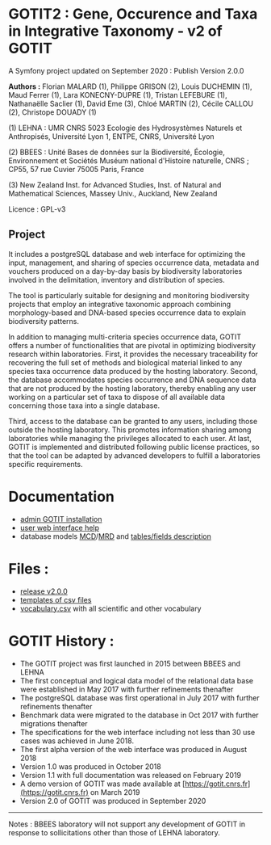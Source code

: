 # GOTIT2 : Gene, Occurence and Taxa in Integrative Taxonomy - v2 of GOTIT

A Symfony project updated on September 2020 : Publish Version 2.0.0

**Authors :** Florian MALARD (1), Philippe GRISON (2), Louis DUCHEMIN (1), Maud Ferrer (1), Lara KONECNY-DUPRE (1), Tristan LEFEBURE (1), Nathanaëlle Saclier (1), David Eme (3), Chloé MARTIN (2), Cécile CALLOU (2), Christope DOUADY (1)

(1) LEHNA : UMR CNRS 5023 Ecologie des Hydrosystèmes Naturels et Anthropisés, Université Lyon 1, ENTPE, CNRS, Université Lyon

(2) BBEES : Unité Bases de données sur la Biodiversité, Écologie, Environnement et Sociétés Muséum national d'Histoire naturelle, CNRS ; CP55, 57 rue Cuvier 75005 Paris, France

(3) New Zealand Inst. for Advanced Studies, Inst. of Natural and Mathematical Sciences, Massey Univ., Auckland, New Zealand


Licence : GPL-v3

## Project 
It includes a postgreSQL database and web interface for optimizing the input, management, and sharing of species occurrence data, metadata and vouchers produced on a day-by-day basis by biodiversity laboratories involved in the delimitation, inventory and distribution of species.

The tool is particularly suitable for designing and monitoring biodiversity projects that employ an integrative taxonomic approach combining morphology-based and DNA-based species occurrence data to explain biodiversity patterns.

In addition to managing multi-criteria species occurrence data, GOTIT offers a number of functionalities that are pivotal in optimizing biodiversity research within laboratories.
First, it provides the necessary traceability for recovering the full set of methods and biological material linked to any species taxa occurrence data produced by the hosting laboratory.
Second, the database accommodates species occurrence and DNA sequence data that are not produced by the hosting laboratory, thereby enabling any user working on a particular set of taxa to dispose of all available data concerning those taxa into a single database.

Third, access to the database can be granted to any users, including those outside the hosting laboratory.
This promotes information sharing among laboratories while managing the privileges allocated to each user.
At last, GOTIT is implemented and distributed following public license practices, so that the tool can be adapted by advanced developers to fulfill a laboratories specific requirements.


# Documentation

- [admin GOTIT installation](https://github.com/GOTIT-DEV/GOTIT/blob/v2.0.0/install/2.0/doc/GOTIT_Install.pdf)
- [user web interface help](https://github.com/GOTIT-DEV/GOTIT/blob/v2.0.0/install/2.0/doc/S3_GOTIT_Help.pdf)
- database models [MCD](https://github.com/GOTIT-DEV/GOTIT/blob/v2.0.0/install/2.0/doc/database/S3_Gotitdb_conceptual_model_en.jpg)/[MRD](https://github.com/GOTIT-DEV/GOTIT/blob/v2.0.0/install/2.0/doc/database/S1_Gotitdb_logical_model_en.jpg) and [tables/fields description](https://github.com/GOTIT-DEV/GOTIT/blob/v2.0.0/install/2.0/doc/database/S5_Gotitdb_tables_fields.ods)

# Files :

- [release v2.0.0](https://github.com/GOTIT-DEV/GOTIT/archive/v2.0.0.zip)
- [templates of csv files](https://github.com/GOTIT-DEV/GOTIT/blob/v2.0.0/install/1.1/template.zip)
- [vocabulary.csv](https://github.com/GOTIT-DEV/GOTIT/blob/v2.0.0/install/1.1/vocabulary_gotit1-1.csv) with all scientific and other vocabulary 

# GOTIT History :

- The GOTIT project was first launched in 2015 between BBEES and LEHNA
- The first conceptual and logical data model of the relational data base were established in May 2017 with further refinements thenafter
- The postgreSQL database was first operational in July 2017 with further refinements thenafter
- Benchmark data were migrated to the database in Oct 2017 with further migrations thenafter
- The specifications for the web interface including not less than 30 use cases was achieved in June 2018.
- The first alpha version of the web interface was produced in August 2018
- Version 1.0 was produced in October 2018
- Version 1.1 with full documentation was released on February 2019
- A demo version of GOTIT was made available at [https://gotit.cnrs.fr](https://gotit.cnrs.fr) on March 2019
- Version 2.0 of GOTIT was produced in September 2020

----

Notes : BBEES laboratory will not support any development of GOTIT in response to sollicitations other than those of LEHNA laboratory.
